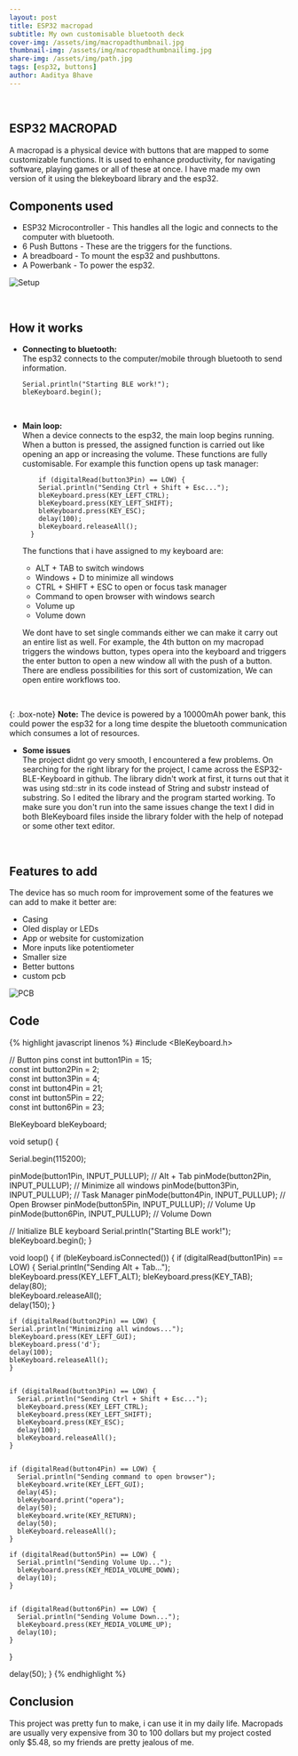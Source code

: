 ```yaml
---
layout: post
title: ESP32 macropad
subtitle: My own customisable bluetooth deck
cover-img: /assets/img/macropadthumbnail.jpg
thumbnail-img: /assets/img/macropadthumbnailimg.jpg
share-img: /assets/img/path.jpg
tags: [esp32, buttons]
author: Aaditya Bhave
---
```

<br />

## ESP32 MACROPAD ##

A macropad is a physical device with buttons that are mapped to some customizable functions. It is used to enhance productivity, for navigating software, playing games or all of these at once. I have made my own version of it using the blekeyboard library and the esp32. 
<br />


## Components used

* ESP32 Microcontroller - This handles all the logic and connects to the computer with bluetooth.
* 6 Push Buttons - These are the triggers for the functions.
* A breadboard - To mount the esp32 and pushbuttons.
* A Powerbank - To power the esp32.

![Setup](/assets/img/macropadthumbnailimg.jpg)

<br />

## How it works


* **Connecting to bluetooth:**\
  The esp32 connects to the computer/mobile through bluetooth to send information.

  ~~~
  Serial.println("Starting BLE work!");
  bleKeyboard.begin();
  ~~~

<br />

* **Main loop:**\
  When a device connects to the esp32, the main loop begins running. When a button is pressed, the assigned function is carried out like opening an app or increasing the volume. These functions are fully customisable. For example this function opens up task manager:

  ~~~
      if (digitalRead(button3Pin) == LOW) {
      Serial.println("Sending Ctrl + Shift + Esc...");
      bleKeyboard.press(KEY_LEFT_CTRL);    
      bleKeyboard.press(KEY_LEFT_SHIFT);  
      bleKeyboard.press(KEY_ESC);         
      delay(100);
      bleKeyboard.releaseAll();            
    }
  ~~~

  The functions that i have assigned to my keyboard are:
  * ALT + TAB to switch windows
  * Windows + D to minimize all windows
  * CTRL + SHIFT + ESC to open or focus task manager
  * Command to open browser with windows search
  * Volume up
  * Volume down

  We dont have to set single commands either we can make it carry out an entire list as well. For example, the 4th button on my macropad triggers the windows button, types opera into the keyboard and triggers the enter button to open a new window all with the push of a button. There are endless possibilities for this sort of customization, We can open entire workflows too.
<br />

{: .box-note}
**Note:**
  The device is powered by a 10000mAh power bank, this could power the esp32 for a long time despite the bluetooth communication which consumes a lot of resources.


* **Some issues**\
  The project didnt go very smooth, I encountered a few problems. On searching for the right library for the project, I came across the ESP32-BLE-Keyboard in github. The library didn't work at first, it turns out that it was using std::str in its code instead of String and substr instead of substring. So I edited the library and the program started working. To make sure you don't run into the same issues change the text I did in both BleKeyboard files inside the library folder with the help of notepad or some other text editor.

<br />


## Features to add

The device has so much room for improvement some of the features we can add to make it better are:

* Casing
* Oled display or LEDs
* App or website for customization
* More inputs like potentiometer
* Smaller size
* Better buttons
* custom pcb

![PCB](/assets/img/pcbmacropad.png)



## Code

{% highlight javascript linenos %}
#include <BleKeyboard.h>

// Button pins
const int button1Pin = 15;  
const int button2Pin = 2;   
const int button3Pin = 4;   
const int button4Pin = 21;   
const int button5Pin = 22;  
const int button6Pin = 23;

BleKeyboard bleKeyboard;

void setup() {

  Serial.begin(115200);
  

  pinMode(button1Pin, INPUT_PULLUP);  // Alt + Tab
  pinMode(button2Pin, INPUT_PULLUP);  // Minimize all windows
  pinMode(button3Pin, INPUT_PULLUP);  // Task Manager
  pinMode(button4Pin, INPUT_PULLUP);  // Open Browser
  pinMode(button5Pin, INPUT_PULLUP);  // Volume Up
  pinMode(button6Pin, INPUT_PULLUP);  // Volume Down

  // Initialize BLE keyboard
  Serial.println("Starting BLE work!");
  bleKeyboard.begin();
}

void loop() {
  if (bleKeyboard.isConnected()) {
    if (digitalRead(button1Pin) == LOW) {
      Serial.println("Sending Alt + Tab...");
      bleKeyboard.press(KEY_LEFT_ALT); 
      bleKeyboard.press(KEY_TAB);     
      delay(80);                     
      bleKeyboard.releaseAll();       
      delay(150);
    }

    if (digitalRead(button2Pin) == LOW) {
    Serial.println("Minimizing all windows...");
    bleKeyboard.press(KEY_LEFT_GUI);    
    bleKeyboard.press('d');            
    delay(100);
    bleKeyboard.releaseAll();          
    }


    if (digitalRead(button3Pin) == LOW) {
      Serial.println("Sending Ctrl + Shift + Esc...");
      bleKeyboard.press(KEY_LEFT_CTRL);    
      bleKeyboard.press(KEY_LEFT_SHIFT);  
      bleKeyboard.press(KEY_ESC);         
      delay(100);
      bleKeyboard.releaseAll();            
    }

  
    if (digitalRead(button4Pin) == LOW) {
      Serial.println("Sending command to open browser");
      bleKeyboard.write(KEY_LEFT_GUI);   
      delay(45);
      bleKeyboard.print("opera");
      delay(50);
      bleKeyboard.write(KEY_RETURN);       
      delay(50);
      bleKeyboard.releaseAll(); 
    }

    if (digitalRead(button5Pin) == LOW) {
      Serial.println("Sending Volume Up...");
      bleKeyboard.press(KEY_MEDIA_VOLUME_DOWN);  
      delay(10);  
    }


    if (digitalRead(button6Pin) == LOW) {
      Serial.println("Sending Volume Down...");
      bleKeyboard.press(KEY_MEDIA_VOLUME_UP);  
      delay(10);  
    }
  }

  delay(50);
}
{% endhighlight %}


## Conclusion

This project was pretty fun to make, i can use it in my daily life. Macropads are usually very expensive from 30 to 100 dollars but my project costed only $5.48, so my friends are pretty jealous of me.

